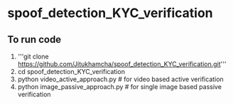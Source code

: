 # spoof_detection_KYC_verification

## To run code 
1. '''git clone https://github.com/Jitukhamcha/spoof_detection_KYC_verification.git'''
2. cd spoof_detection_KYC_verification
3. python video_active_approach.py  # for video based active verification 
5. python image_passive_approach.py # for single image based passive verification
